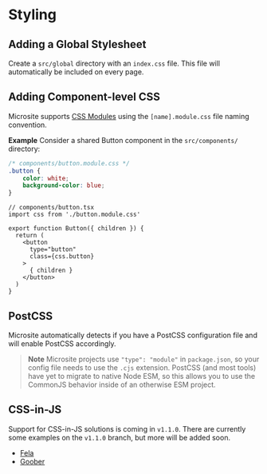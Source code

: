 # Styling

## Adding a Global Stylesheet

Create a `src/global` directory with an `index.css` file. This file will automatically be included on every page.

## Adding Component-level CSS

Microsite supports [CSS Modules](https://github.com/css-modules/css-modules) using the `[name].module.css` file naming convention.

**Example** Consider a shared Button component in the `src/components/` directory:

```css
/* components/button.module.css */
.button {
    color: white;
    background-color: blue;
}
```

```tsx
// components/button.tsx
import css from './button.module.css'

export function Button({ children }) {
  return (
    <button
      type="button"
      class={css.button}
    >
      { children }
    </button>
  )
}
```

## PostCSS

Microsite automatically detects if you have a PostCSS configuration file and will enable PostCSS accordingly.

> **Note** Microsite projects use `"type": "module"` in `package.json`, so your config file needs to use the `.cjs` extension. PostCSS (and most tools) have yet to migrate to native Node ESM, so this allows you to use the CommonJS behavior inside of an otherwise ESM project.

## CSS-in-JS

Support for CSS-in-JS solutions is coming in `v1.1.0`. There are currently some examples on the `v1.1.0` branch, but more will be added soon.

- [Fela](https://github.com/natemoo-re/microsite/tree/v1.1.0/examples/with-fela)
- [Goober](https://github.com/natemoo-re/microsite/tree/v1.1.0/examples/with-goober)
